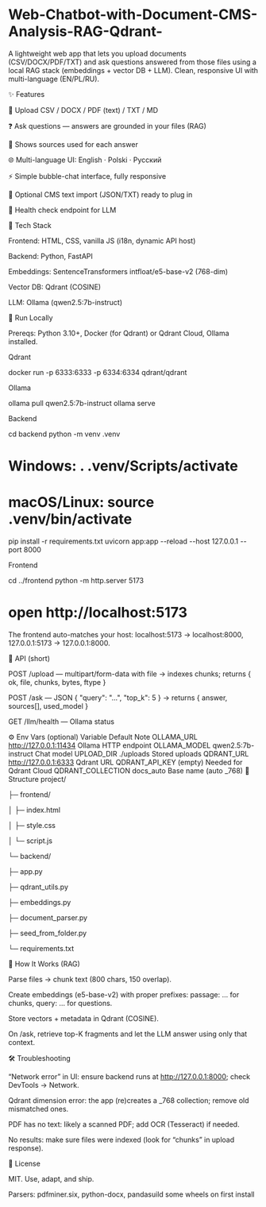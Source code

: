 # Web-Chatbot-with-Document-CMS-Analysis-RAG-Qdrant-
A lightweight web app that lets you upload documents (CSV/DOCX/PDF/TXT) and ask questions answered from those files using a local RAG stack (embeddings + vector DB + LLM). Clean, responsive UI with multi-language (EN/PL/RU).


✨ Features

📁 Upload CSV / DOCX / PDF (text) / TXT / MD

❓ Ask questions — answers are grounded in your files (RAG)

🧷 Shows sources used for each answer

🌐 Multi-language UI: English · Polski · Русский

⚡ Simple bubble-chat interface, fully responsive

🧩 Optional CMS text import (JSON/TXT) ready to plug in

🧪 Health check endpoint for LLM


🧠 Tech Stack

Frontend: HTML, CSS, vanilla JS (i18n, dynamic API host)

Backend: Python, FastAPI

Embeddings: SentenceTransformers intfloat/e5-base-v2 (768-dim)

Vector DB: Qdrant (COSINE)

LLM: Ollama (qwen2.5:7b-instruct)

🚀 Run Locally

Prereqs: Python 3.10+, Docker (for Qdrant) or Qdrant Cloud, Ollama installed.

Qdrant

docker run -p 6333:6333 -p 6334:6334 qdrant/qdrant


Ollama

ollama pull qwen2.5:7b-instruct
ollama serve


Backend

cd backend
python -m venv .venv
# Windows: . .venv/Scripts/activate
# macOS/Linux: source .venv/bin/activate
pip install -r requirements.txt
uvicorn app:app --reload --host 127.0.0.1 --port 8000


Frontend

cd ../frontend
python -m http.server 5173
# open http://localhost:5173


The frontend auto-matches your host: localhost:5173 → localhost:8000, 127.0.0.1:5173 → 127.0.0.1:8000.

🔌 API (short)

POST /upload — multipart/form-data with file
→ indexes chunks; returns { ok, file, chunks, bytes, ftype }

POST /ask — JSON { "query": "...", "top_k": 5 }
→ returns { answer, sources[], used_model }

GET /llm/health — Ollama status

⚙️ Env Vars (optional)
Variable	Default	Note
OLLAMA_URL	http://127.0.0.1:11434	Ollama HTTP endpoint
OLLAMA_MODEL	qwen2.5:7b-instruct	Chat model
UPLOAD_DIR	./uploads	Stored uploads
QDRANT_URL	http://127.0.0.1:6333	Qdrant URL
QDRANT_API_KEY	(empty)	Needed for Qdrant Cloud
QDRANT_COLLECTION	docs_auto	Base name (auto _768)
📂 Structure
project/

├─ frontend/

│  ├─ index.html

│  ├─ style.css

│  └─ script.js

└─ backend/

   ├─ app.py
   
   ├─ qdrant_utils.py
   
   ├─ embeddings.py
   
   ├─ document_parser.py

   ├─ seed_from_folder.py
   
   └─ requirements.txt

🧩 How It Works (RAG)

Parse files → chunk text (800 chars, 150 overlap).

Create embeddings (e5-base-v2) with proper prefixes:
passage: … for chunks, query: … for questions.

Store vectors + metadata in Qdrant (COSINE).

On /ask, retrieve top-K fragments and let the LLM answer using only that context.

🛠 Troubleshooting

“Network error” in UI: ensure backend runs at http://127.0.0.1:8000; check DevTools → Network.

Qdrant dimension error: the app (re)creates a _768 collection; remove old mismatched ones.

PDF has no text: likely a scanned PDF; add OCR (Tesseract) if needed.

No results: make sure files were indexed (look for “chunks” in upload response).

📜 License

MIT. Use, adapt, and ship.

Parsers: pdfminer.six, python-docx, pandasuild some wheels on first install
